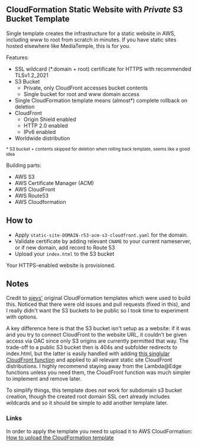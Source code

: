 ## CloudFormation Static Website with *Private* S3 Bucket Template

Single template creates the infrastructure for a static website in AWS, including www to root from scratch in minutes. If you have static sites hosted elsewhere like MediaTemple, this is for you.

Features:
- SSL wildcard (\*.domain + root) certificate for HTTPS with recommended TLSv1.2_2021
- S3 Bucket 
  - Private, only CloudFront accesses bucket contents
  - Single bucket for root and www domain access
- Single CloudFormation template means (almost*) complete rollback on deletion
- CloudFront
  - Origin Shield enabled
  - HTTP 2.0 enabled
  - IPv6 enabled
- Worldwide distribution

<sub>\* S3 bucket + contents skipped for deletion when rolling back template, seems like a good idea</sub>


Building parts:
- AWS S3
- AWS Certificate Manager (ACM) 
- AWS CloudFront
- AWS Route53
- AWS Cloudformation


## How to

- Apply `static-site-DOMAIN-r53-acm-s3-cloudfront.yaml` for the domain.
- Validate certificate by adding relevant `CNAME` to your current nameserver, or if new domain, add record to Route 53
- Upload your `index.html` to the S3 bucket

Your HTTPS-enabled website is provisioned.

## Notes

Credit to [sjevs'](https://github.com/sjevs/cloudformation-s3-static-website-with-cloudfront-and-route-53) original CloudFormation templates which were used to build this.  Noticed that there were old issues and pull requests (fixed in this), and I really didn't want the S3 buckets to be public so I took time to experiment with options.

A key difference here is that the S3 bucket isn't setup as a website: if it was and you try to connect CloudFront to the website URL, it couldn't be given access via OAC since only S3 origins are currently permitted that way.  The trade-off to a public S3 bucket then is 404s and subfolder redirects to index.html, but the latter is easily handled with adding [this singlular CloudFront function](https://docs.aws.amazon.com/AmazonCloudFront/latest/DeveloperGuide/example-function-add-index.html) and applied to all relevant static site CloudFront distributions.  I highly recommend staying away from the Lambda@Edge functions unless you need them, the CloudFront function was much simpler to implement and remove later.

To simplify things, this template does *not* work for subdomain s3 bucket creation, though the created root domain SSL cert already includes wildcards and so it should be simple to add another template later.

### Links

In order to apply the template you need to upload it to AWS CloudFormation: [How to upload the CloudFormation template](http://docs.aws.amazon.com/AWSCloudFormation/latest/UserGuide/cfn-using-console-create-stack-template.html)

